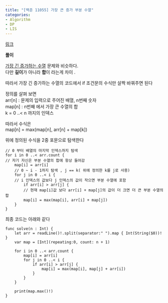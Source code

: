 ```yaml
---
title: "[백준 11055] 가장 큰 증가 부분 수열"
categories:
- Algorithm
- DP
- LIS
---
```


[링크](https://www.acmicpc.net/problem/11055)

**풀이**

[가장 긴 증가하는 수열](https://sweetfood-dev.github.io/algorithm/dp/lis/BOJ11053-DP/) 문제와 비슷하다.<br>
다만 **길이**가 아니라 **합**이 라는게 차이 .<br>

따라서 가장 긴 증가하는 수열의 코드에서 if 조건문의 수식만 살짝 바꿔주면 된다<br>

정의를 살펴 보면<br>
arr[n] : 문제의 입력으로 주어진 배열, n번째 숫자<br>
map[n] : n번째 에서 가장 큰 수열의 합<br>
k = 0 ..< n 까지의 인덱스<br>

따라서 수식은 <br>
map[n] = max(map[n], arr[n] + map[k]) <br>

위에 정의된 수식을 2중 포문으로 탐색한다<br>
```
// 0 부터 배열의 마지막 인덱스까지 탐색
for i in 0 ..< arr.count { 
// 자기 자신은 부분 수열의 합에 항상 들어감
	map[i] = arr[i] 
	// 0 ~ i - 1까지 탐색 , j == k( 위에 정의한 k를 j로 사용)
	for j in 0 ..< i { 
	// i 인덱스의 값보다 j 인덱스의 값이 작으면 부분 수열에 포함 
		if arr[i] > arr[j] { 
		// 현재 map[i]값 보다 arr[i] + map[j]의 값이 더 크면 더 큰 부분 수열의 합
		map[i] = max(map[i], arr[i] + map[j]) 
	}
}
```

최종 코드는 아래와 같다<br>

```
func solve(n : Int) {
    let arr = readLine()!.split(separator:" ").map { Int(String($0))! }
    var map = [Int](repeating:0, count: n + 1)
    
    for i in 0 ..< arr.count {
        map[i] = arr[i]
        for j in 0 ..< i {
            if arr[i] > arr[j] {
                map[i] = max(map[i], map[j] + arr[i])
            }
        }
    }
    
    print(map.max()!)
}
```
